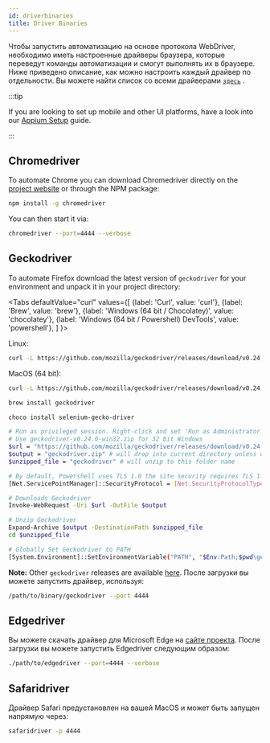 ```yaml
---
id: driverbinaries
title: Driver Binaries
---
```


Чтобы запустить автоматизацию на основе протокола WebDriver, необходимо иметь настроенные драйверы браузера, которые переведут команды автоматизации и смогут выполнять их в браузере. Ниже приведено описание, как можно настроить каждый драйвер по отдельности. Вы можете найти список со всеми драйверами [`здесь`](https://github.com/christian-bromann/awesome-selenium#driver) .

:::tip

If you are looking to set up mobile and other UI platforms, have a look into our [Appium Setup](appium) guide.

:::

## Chromedriver

To automate Chrome you can download Chromedriver directly on the [project website](http://chromedriver.chromium.org/downloads) or through the NPM package:

```bash npm2yarn
npm install -g chromedriver
```

You can then start it via:

```sh
chromedriver --port=4444 --verbose
```

## Geckodriver

To automate Firefox download the latest version of `geckodriver` for your environment and unpack it in your project directory:

<Tabs
  defaultValue="curl"
  values={[
    {label: 'Curl', value: 'curl'},
 {label: 'Brew', value: 'brew'},
 {label: 'Windows (64 bit / Chocolatey)', value: 'chocolatey'},
 {label: 'Windows (64 bit / Powershell) DevTools', value: 'powershell'},
 ]
}>
<TabItem value="curl">

Linux:

```sh
curl -L https://github.com/mozilla/geckodriver/releases/download/v0.24.0/geckodriver-v0.24.0-linux64.tar.gz | tar xz
```

MacOS (64 bit):

```sh
curl -L https://github.com/mozilla/geckodriver/releases/download/v0.24.0/geckodriver-v0.24.0-macos.tar.gz | tar xz
```

</TabItem>
<TabItem value="brew">

```sh
brew install geckodriver
```

</TabItem>
<TabItem value="chocolatey">

```sh
choco install selenium-gecko-driver
```

</TabItem>
<TabItem value="powershell">

```sh
# Run as privileged session. Right-click and set 'Run as Administrator'
# Use geckodriver-v0.24.0-win32.zip for 32 bit Windows
$url = "https://github.com/mozilla/geckodriver/releases/download/v0.24.0/geckodriver-v0.24.0-win64.zip"
$output = "geckodriver.zip" # will drop into current directory unless defined otherwise
$unzipped_file = "geckodriver" # will unzip to this folder name

# By default, Powershell uses TLS 1.0 the site security requires TLS 1.2
[Net.ServicePointManager]::SecurityProtocol = [Net.SecurityProtocolType]::Tls12

# Downloads Geckodriver
Invoke-WebRequest -Uri $url -OutFile $output

# Unzip Geckodriver
Expand-Archive $output -DestinationPath $unzipped_file
cd $unzipped_file

# Globally Set Geckodriver to PATH
[System.Environment]::SetEnvironmentVariable("PATH", "$Env:Path;$pwd\geckodriver.exe", [System.EnvironmentVariableTarget]::Machine)
```

</TabItem>
</Tabs>

**Note:** Other `geckodriver` releases are available [here](https://github.com/mozilla/geckodriver/releases). После загрузки вы можете запустить драйвер, используя:

```sh
/path/to/binary/geckodriver --port 4444
```

## Edgedriver

Вы можете скачать драйвер для Microsoft Edge на [сайте проекта](https://developer.microsoft.com/en-us/microsoft-edge/tools/webdriver/). После загрузки вы можете запустить Edgedriver следующим образом:

```sh
./path/to/edgedriver --port=4444 --verbose
```

## Safaridriver

Драйвер Safari предустановлен на вашей MacOS и может быть запущен напрямую через:

```sh
safaridriver -p 4444
```

